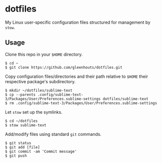 # dotfiles

My Linux user-specific configuration files structured for management by `stow`.

## Usage

Clone this repo in your `$HOME` directory.

    $ cd ~
    $ git clone https://github.com/gleenhouts/dotfiles.git

Copy configuration files/directories and their path relative to `$HOME` their respective package's subdirectory.

    $ mkdir ~/dotfiles/sublime-text
    $ cp --parents .config/sublime-text-3/Packages/User/Preferences.sublime-settings dotfiles/sublime-text
    $ rm .config/sublime-text-3/Packages/User/Preferences.sublime-settings

Let `stow` set up the symlinks.

    $ cd ~/dotfiles
    $ stow sublime-text

Add/modify files using standard `git` commands.

    $ git status
    $ git add [file]
    $ git commit -am 'Commit message'
    $ git push
